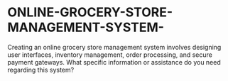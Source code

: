 # ONLINE-GROCERY-STORE-MANAGEMENT-SYSTEM-
Creating an online grocery store management system involves designing user interfaces, inventory management, order processing, and secure payment gateways. What specific information or assistance do you need regarding this system?
